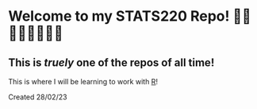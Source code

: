 # Welcome to my **STATS220** Repo! 🍕🥐🥨🌭🥓🍟🥤🍿

## This is *truely* one of the repos of all time! 

This is where I will be learning to work with [R](https://cran.r-project.org/index.html)!

Created 28/02/23
